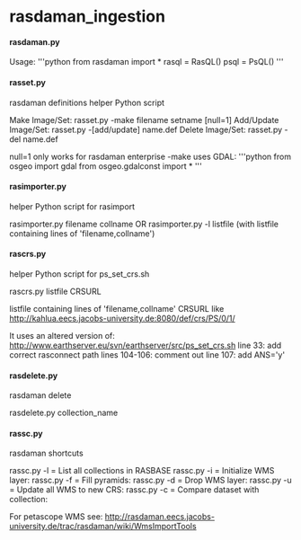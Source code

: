 rasdaman_ingestion
==================

#### rasdaman.py ####
Usage:
'''python
from rasdaman import *
rasql = RasQL()
psql = PsQL()
'''

#### rasset.py ####
rasdaman definitions helper Python script

  Make Image/Set: rasset.py -make filename setname [null=1]
  Add/Update Image/Set: rasset.py -[add/update] name.def
  Delete Image/Set: rasset.py -del name.def

null=1 only works for rasdaman enterprise
-make uses GDAL:
'''python
from osgeo import gdal
from osgeo.gdalconst import *
'''

#### rasimporter.py ####
helper Python script for rasimport

rasimporter.py filename collname
OR
rasimporter.py -l listfile (with listfile containing lines of 'filename,collname')
  
#### rascrs.py ####
helper Python script for ps_set_crs.sh

rascrs.py listfile CRSURL
  
listfile containing lines of 'filename,collname'
CRSURL like http://kahlua.eecs.jacobs-university.de:8080/def/crs/PS/0/1/
  
It uses an altered version of: http://www.earthserver.eu/svn/earthserver/src/ps_set_crs.sh
line 33: add correct rasconnect path
lines 104-106: comment out
line 107: add ANS='y'

#### rasdelete.py ####
rasdaman delete

rasdelete.py collection_name

#### rassc.py ####
rasdaman shortcuts

rassc.py -l = List all collections in RASBASE
rassc.py -i = Initialize WMS layer: <collName> <layerName>
rassc.py -f = Fill pyramids: <collName>
rassc.py -d = Drop WMS layer: <layerName>
rassc.py -u = Update all WMS to new CRS: <Crs>
rassc.py -c = Compare dataset with collection: <dataset> <collection>

For petascope WMS see: http://rasdaman.eecs.jacobs-university.de/trac/rasdaman/wiki/WmsImportTools
